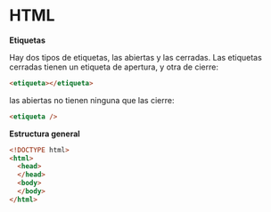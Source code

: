 # HTML

**Etiquetas**

Hay dos tipos de etiquetas, las abiertas y las cerradas. Las etiquetas cerradas tienen un etiqueta de apertura, y otra de cierre:

```html
<etiqueta></etiqueta>
```

las abiertas no tienen ninguna que las cierre:

```html
<etiqueta />
```


**Estructura general**

```html
<!DOCTYPE html>
<html>
  <head>
  </head>
  <body>
  </body>
</html>
```
